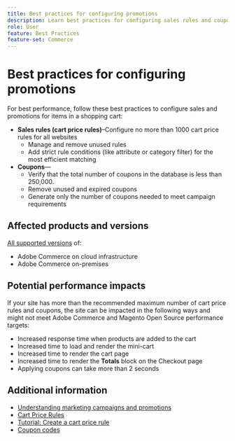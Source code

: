 ```yaml
---
title: Best practices for configuring promotions
description: Learn best practices for configuring sales rules and coupon codes to optimize Commerce store performance
role: User
feature: Best Practices
feature-set: Commerce
---
```


# Best practices for configuring promotions

For best performance, follow these best practices to configure sales and promotions for items in a shopping cart:

- **Sales rules (cart price rules)**–Configure no more than 1000 cart price rules for all websites
    - Manage and remove unused rules
    - Add strict rule conditions (like attribute or category filter) for the most efficient matching
- **Coupons**—
    - Verify that the total number of coupons in the database is less than 250,000.
    - Remove unused and expired coupons
    - Generate only the number of coupons needed to meet campaign requirements

## Affected products and versions

[All supported versions](../../../release/versions.md) of:

- Adobe Commerce on cloud infrastructure
- Adobe Commerce on-premises

## Potential performance impacts

If your site has more than the recommended maximum number of cart price rules and coupons, the site can be impacted in the following ways and might not meet Adobe Commerce and Magento Open Source performance targets: 

- Increased response time when products are added to the cart 
- Increased time to load and render the mini-cart
- Increased time to render the cart page
- Increased time to render the **Totals** block on the Checkout page
- Applying coupons can take more than 2 seconds

## Additional information

- [Understanding marketing campaigns and promotions](https://devdocs.magento.com/cloud/configure/configure-best-practices.html#campaigns)
- [Cart Price Rules](https://experienceleague.adobe.com/docs/commerce-admin/marketing/promotions/cart-rules/price-rules-cart.html)
- [Tutorial: Create a cart price rule](https://experienceleague.adobe.com/docs/commerce-learn/tutorials/marketing/cart-price-rules.html)
- [Coupon codes](https://experienceleague.adobe.com/docs/commerce-admin/marketing/promotions/cart-rules/price-rules-cart-coupon.html)
